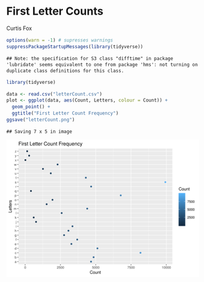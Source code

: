 First Letter Counts
================
Curtis Fox

``` r
options(warn = -1) # supresses warnings
suppressPackageStartupMessages(library(tidyverse))
```

    ## Note: the specification for S3 class "difftime" in package 'lubridate' seems equivalent to one from package 'hms': not turning on duplicate class definitions for this class.

``` r
library(tidyverse)
```

``` r
data <- read.csv("letterCount.csv")
plot <- ggplot(data, aes(Count, Letters, colour = Count)) +
  geom_point() + 
  ggtitle("First Letter Count Frequency") 
ggsave("letterCount.png")
```

    ## Saving 7 x 5 in image

![](letterCount.png)
